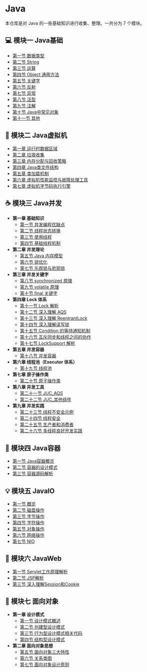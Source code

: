 # Java
本仓库是对 Java 的一些基础知识进行收集、整理。一共分为 7 个模块。

## 💻 模块一 Java基础

- [第一节 数据类型](JavaBasics/notes/00数据类型.md)
- [第二节 String](JavaBasics/notes/01String.md)
- [第三节 运算](JavaBasics/notes/02%E8%BF%90%E7%AE%97.md)
- [第四节 Object 通用方法](JavaBasics/notes/03Object%E9%80%9A%E7%94%A8%E6%96%B9%E6%B3%95.md) 
- [第五节 关键字](JavaBasics/notes/04%E5%85%B3%E9%94%AE%E5%AD%97.md) 
-  [第六节 反射](JavaBasics/notes/05%E5%8F%8D%E5%B0%84.md)  
- [第七节 异常](JavaBasics/notes/06%E5%BC%82%E5%B8%B8.md)  
- [第八节 泛型](JavaBasics/notes/07%E6%B3%9B%E5%9E%8B.md) 
- [第九节 注解](JavaBasics/notes/08%E6%B3%A8%E8%A7%A3.md)  
- [第十节 Java中常见对象](JavaBasics/notes/09Java%E5%B8%B8%E8%A7%81%E5%AF%B9%E8%B1%A1.md)  
- [第十一节 其他](JavaBasics/notes/10%E5%85%B6%E4%BB%96.md) 

## 🎨 模块二 Java虚拟机

- [第一章 运行时数据区域](JVM/notes/00%E8%BF%90%E8%A1%8C%E6%97%B6%E6%95%B0%E6%8D%AE%E5%8C%BA%E5%9F%9F.md) 
- [第二章 垃圾收集](JVM/notes/01%E5%9E%83%E5%9C%BE%E6%94%B6%E9%9B%86.md) 
- [第三章 内存分配与回收策略](JVM/notes/02%E5%86%85%E5%AD%98%E5%88%86%E9%85%8D%E4%B8%8E%E5%9B%9E%E6%94%B6%E7%AD%96%E7%95%A5.md) 
- [第四章 Java类文件结构](JVM/notes/03Java%E7%B1%BB%E6%96%87%E4%BB%B6%E7%BB%93%E6%9E%84.md)
- [第五章 类加载机制](JVM/notes/04%E7%B1%BB%E5%8A%A0%E8%BD%BD%E6%9C%BA%E5%88%B6.md)
- [第六章 虚拟机性能监控与故障处理工具](JVM/notes/05%E8%99%9A%E6%8B%9F%E6%9C%BA%E6%80%A7%E8%83%BD%E7%9B%91%E6%8E%A7%E5%92%8C%E6%95%85%E9%9A%9C%E5%A4%84%E7%90%86%E5%B7%A5%E5%85%B7.md) 
- [第七章 虚拟机字节码执行引擎](JVM/notes/06%E8%99%9A%E6%8B%9F%E6%9C%BA%E5%AD%97%E8%8A%82%E7%A0%81%E6%89%A7%E8%A1%8C%E5%BC%95%E6%93%8E.md)  

## ☕️ 模块三 Java并发

- **第一章 基础知识**
  * [第一节 并发编程优缺点](Concurrency/notes/00%E5%B9%B6%E5%8F%91%E7%BC%96%E7%A8%8B%E7%9A%84%E4%BC%98%E7%BC%BA%E7%82%B9.md) 
  * [第二节 线程状态转换](Concurrency/notes/01%E7%BA%BF%E7%A8%8B%E7%8A%B6%E6%80%81%E8%BD%AC%E6%8D%A2.md) 
  * [第三节 使用线程](Concurrency/notes/02%E4%BD%BF%E7%94%A8%E7%BA%BF%E7%A8%8B.md) 
  * [第四节 基础线程机制](Concurrency/notes/03%E5%9F%BA%E7%A1%80%E7%BA%BF%E7%A8%8B%E6%9C%BA%E5%88%B6.md) 
- **第二章 并发理论**    
  * [第五节 Java 内存模型](Concurrency/notes/04Java%E5%86%85%E5%AD%98%E6%A8%A1%E5%9E%8B.md)   
  * [第六节 锁优化](Concurrency/notes/05%E9%94%81%E4%BC%98%E5%8C%96.md) 
  * [第七节 乐观锁与悲观锁](Concurrency/notes/06%E4%B9%90%E8%A7%82%E9%94%81%E4%B8%8E%E6%82%B2%E8%A7%82%E9%94%81.md) 
- **第三章 并发关键字**
  * [第八节 synchronized 原理](Concurrency/notes/06synchronized%E5%8E%9F%E7%90%86.md)
  * [第九节 volatile 原理](Concurrency/notes/07volatile%E5%8E%9F%E7%90%86.md) 
  * [第十节 final 关键字](Concurrency/notes/08final%E5%85%B3%E9%94%AE%E5%AD%97.md)  
- **第四章 Lock 体系**
  * [第十一节 Lock 解析](Concurrency/notes/09Lock%E8%A7%A3%E6%9E%90.md)  
  * [第十二节 深入理解 AQS](Concurrency/notes/10%E6%B7%B1%E5%85%A5%E7%90%86%E8%A7%A3AQS.md)  
  * [第十三节 深入理解 ReentrantLock](Concurrency/notes/11%E6%B7%B1%E5%85%A5%E7%90%86%E8%A7%A3ReentrantLock.md) 
  * [第十四节 深入理解读写锁](Concurrency/notes/12%E6%B7%B1%E5%85%A5%E7%90%86%E8%A7%A3%E8%AF%BB%E5%86%99%E9%94%81ReentrantReadWriteLock.md) 
  * [第十五节 Condition 的等待通知机制](Concurrency/notes/13Condition%E7%9A%84await%E5%92%8Csignal%E7%AD%89%E5%BE%85%E9%80%9A%E7%9F%A5%E6%9C%BA%E5%88%B6.md) 
  * [第十六节 互斥同步和线程之间的协作](Concurrency/notes/14%E4%BA%92%E6%96%A5%E5%90%8C%E6%AD%A5%E5%92%8C%E7%BA%BF%E7%A8%8B%E4%B9%8B%E9%97%B4%E7%9A%84%E5%8D%8F%E4%BD%9C..md) 
  * [第十七节 LockSupport 解析](Concurrency/notes/15LockSupport%E8%A7%A3%E6%9E%90.md) 
- **第五章 并发容器**   
  * [ 第十八节 并发容器](Concurrency/notes/16%E5%B9%B6%E5%8F%91%E5%AE%B9%E5%99%A8.md) 
- **第六章 线程池（Executor 体系）**    
  * [第十九节 线程池](Concurrency/notes/17%E7%BA%BF%E7%A8%8B%E6%B1%A0.md) 
- **第七章 原子操作类**
  * [第二十节 原子操作类](Concurrency/notes/19%E5%8E%9F%E5%AD%90%E6%93%8D%E4%BD%9C%E7%B1%BB.md)  
- **第八章 并发工具**   
  *  [第二十一节 JUC_AQS](Concurrency/notes/20JUC_AQS.md) 
  * [第二十二节 JUC_其他组件](Concurrency/notes/21JUC_%E5%85%B6%E4%BB%96%E7%BB%84%E4%BB%B6.md)  
- **第九章 并发实践**   
  * [第二十三节 线程不安全示例](Concurrency/notes/22%E7%BA%BF%E7%A8%8B%E4%B8%8D%E5%AE%89%E5%85%A8%E7%A4%BA%E4%BE%8B.md) 
  *  [第二十四节 线程安全](Concurrency/notes/23%E7%BA%BF%E7%A8%8B%E5%AE%89%E5%85%A8.md)
  * [第二十五节 生产者和消费者](Concurrency/notes/24%E7%94%9F%E4%BA%A7%E8%80%85%E5%92%8C%E6%B6%88%E8%B4%B9%E8%80%85.md) 
  * [第二十六节 多线程良好开发实践](Concurrency/notes/25%E5%A4%9A%E7%BA%BF%E7%A8%8B%E8%89%AF%E5%A5%BD%E5%BC%80%E5%8F%91%E5%AE%9E%E8%B7%B5.md)

## 🔨 模块四 Java容器

- [第一节 Java容器概览](JavaContainer/notes/00Java%E5%AE%B9%E5%99%A8%E6%A6%82%E8%A7%88.md)
- [第二节 容器的设计模式](JavaContainer/notes/01%E5%AE%B9%E5%99%A8%E4%B8%AD%E7%9A%84%E8%AE%BE%E8%AE%A1%E6%A8%A1%E5%BC%8F.md)
- [第三节 容器源码解析](JavaContainer/notes/02%E5%AE%B9%E5%99%A8%E6%BA%90%E7%A0%81%E5%88%86%E6%9E%90.md)

## 💡 模块五 JavaIO

- [第一节 概览](JavaIO/notes/00%E6%A6%82%E8%A7%88.md) 
- [第二节 磁盘操作](JavaIO/notes/01%E7%A3%81%E7%9B%98%E6%93%8D%E4%BD%9C.md)  
- [第三节 字节操作](JavaIO/notes/02%E5%AD%97%E8%8A%82%E6%93%8D%E4%BD%9C.md) 
- [第四节 字符操作](JavaIO/notes/03%E5%AD%97%E7%AC%A6%E6%93%8D%E4%BD%9C.md)  
- [第五节 对象操作](JavaIO/notes/04%E5%AF%B9%E8%B1%A1%E6%93%8D%E4%BD%9C.md)  
- [第六节 网络操作](JavaIO/notes/05%E7%BD%91%E7%BB%9C%E6%93%8D%E4%BD%9C.md)  
- [第七节 NIO](JavaIO/notes/06NIO.md)

## 📝 模块六 JavaWeb

- [第一节 Servlet工作原理解析](JavaWeb/00Servlet%E5%B7%A5%E4%BD%9C%E5%8E%9F%E7%90%86%E8%A7%A3%E6%9E%90.md)  
- [第二节 JSP解析](JavaWeb/01JSP%E8%A7%A3%E6%9E%90.md)
- [第三节 深入理解Session和Cookie](JavaWeb/02%E6%B7%B1%E5%85%A5%E7%90%86%E8%A7%A3Session%E5%92%8CCookie.md)

## 👫 模块七 面向对象

- **第一章 设计模式**
  * [第一节 设计模式概述](Object_Oriented/notes/00%E6%A6%82%E8%BF%B0.md) 
  * [第二节 创建型设计模式](Object_Oriented/notes/01%E5%88%9B%E5%BB%BA%E5%9E%8B.md)
  * [第三节 行为型设计模式相关代码](Object_Oriented/src/code_01_activity)
  * [第四节 结构型设计模式](Object_Oriented/notes/03%E7%BB%93%E6%9E%84%E5%9E%8B.md) 
- **第二章 面向对象思想**
  *  [第五节 面向对象三大特性](Object_Oriented/notes/04%E9%9D%A2%E5%90%91%E5%AF%B9%E8%B1%A1%E4%B8%89%E5%A4%A7%E7%89%B9%E6%80%A7.md)  
  *  [第六节 关系类图](Object_Oriented/notes/05%E5%85%B3%E7%B3%BB%E7%B1%BB%E5%9B%BE.md) 
  * [第七节 面向对象设计原则](Object_Oriented/notes/06%E9%9D%A2%E5%90%91%E5%AF%B9%E8%B1%A1%E8%AE%BE%E8%AE%A1%E5%8E%9F%E5%88%99.md)